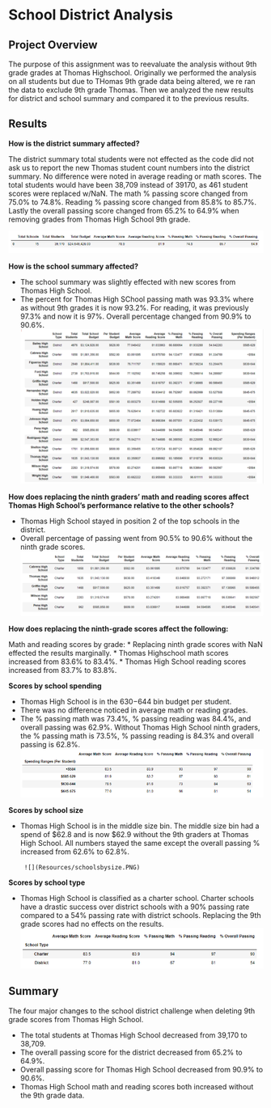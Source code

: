 # School District Analysis

## Project Overview

The purpose of this assignment was to reevaluate the analysis without 9th grade grades at Thomas Highschool. Originally we performed the analysis on all students but due to THomas 9th grade data being altered, we re ran the data to exclude 9th grade Thomas. Then we analyzed the new results for district and school summary and compared it to the previous results.
 

## Results

**How is the district summary affected?** 

   The district summary total students were not effected as the code did not ask us to report the new Thomas student count numbers into the district summary. No difference were noted in average reading or math scores. The total students would have been 38,709 instead of 39170, as 461 student scores were replaced w/NaN. The math % passing score changed from 75.0% to 74.8%. Reading % passing score changed from 85.8% to 85.7%. Lastly the overall passing score changed from 65.2% to 64.9% when removing grades from Thomas High School 9th grade.
    
   ![](Resources/DistrictSummary.PNG)

    
**How is the school summary affected?**

   * The school summary was slightly effected with new scores from Thomas High School.
   * The percent for Thomas High SChool passing math was 93.3% where as without 9th grades it is now 93.2%. For reading, it was previously 97.3% and now it is 97%. Overall percentage changed from 90.9% to 90.6%.
     ![](Resources/SchoolSummary.PNG)
    
**How does replacing the ninth graders’ math and reading scores affect Thomas High School’s performance relative to the other schools?**

   * Thomas High School stayed in position 2 of the top schools in the district. 
   * Overall percentage of passing went from 90.5% to 90.6% without the ninth grade scores. 
   ![](Resources/topschools.PNG)
    
**How does replacing the ninth-grade scores affect the following:**

   Math and reading scores by grade:
    * Replacing ninth grade scores with NaN effected the results marginally. 
    * Thomas Highschool math scores increased from 83.6% to 83.4%. 
    * Thomas High School reading scores increased from 83.7% to 83.8%.
          
 **Scores by school spending**
 
   * Thomas High School is in the $630 -$644 bin budget per student. 
   * There was no difference noticed in average math or reading grades. 
   * The % passing math was 73.4%, % passing reading was 84.4%, and overall passing was 62.9%. Without Thomas High School ninth graders, the % passing math is 73.5%, % passing reading is 84.3% and overall passing is 62.8%. 
          ![](Resources/SpendingRangesbySchool.PNG)
          
 **Scores by school size**
 
   * Thomas High School is in the middle size bin. The middle size bin had a spend of $62.8 and is now $62.9 without the 9th graders at Thomas High School. All numbers stayed the same except the overall passing % increased from 62.6% to 62.8%.
 
          ![](Resources/schoolsbysize.PNG)
          
 **Scores by school type**
 
   * Thomas High School is classified as a charter school. Charter schools have a drastic success over district schools with a 90% passing rate compared to a 54% passing        rate with district schools. Replacing the 9th grade scores had no effects on the results. 
          ![](Resources/SchoolsbyType.PNG)

## Summary
The four major changes to the school district challenge when deleting 9th grade scores from Thomas High School.

  * The total students at Thomas High School decreased from 39,170 to 38,709.
  * The overall passing score for the district decreased from 65.2% to 64.9%.
  * Overall passing score for Thomas High School decreased from 90.9% to 90.6%.
  * Thomas High School math and reading scores both increased without the 9th grade data.
     
